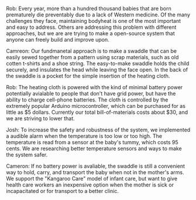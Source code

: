 Rob: Every year, more than a hundred thousand babies that are born prematurely die preventably due to a lack of
Western medicine. Of the many challenges they face, maintaining bodyheat is one of the most important and easy to address.
Others are addressing this problem with different approaches, but we are are trying to make a open-source system that 
anyone can freely build and improve upon.

Camreon: Our fundmanetal approach is to make a swaddle that can be easily sewed together from a pattern using scrap materials,
such as old cotten t-shirts and a shoe string.  The easy-to-make swaddle holds the child securely, and insulates the
head while leaving the face open. In the back of the swaddle is a pocket for the simple insertion of the heating cloth.

Rob: The heating cloth is powered with the kind of minimal battery power potentially avialable to people that don't have 
grid power, but have the ability to charge cell-phone batteries. The cloth is controlled by the extremely popular Arduino 
microcontroller, which can be purchased for as little as $5 dollars.  Currently our total bill-of-materials costs about $30,
and we are striving to lower that.

Josh: To increase the safety and robustness of the system, we implemented a audible alarm when the temperature is too low
or too high.  The temperature is read from a sensor at the baby's tummy, which costs 95 cents. We are researching better
temperature sensors and ways to make the system safer.

Cameron: If no battery power is avaliable, the swaddle is still a convenient way to hold, carry, and transport the baby 
when not in the mother's arms.  We support the "Kangaroo Care" model of infant care, but want to give health care workers
an inexpensive option when the mother is sick or incapacitated or for transport to a better clinic.
